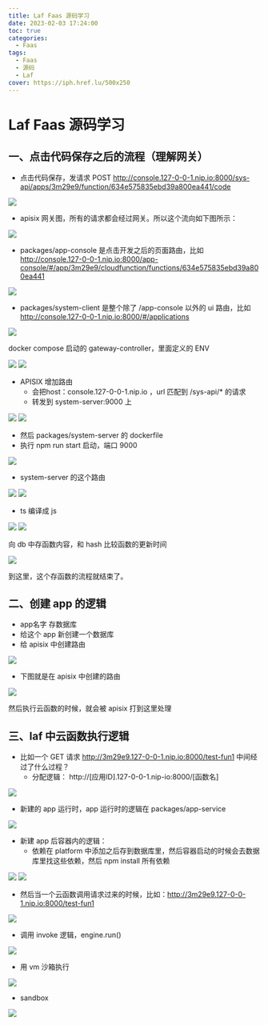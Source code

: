 ```yaml
---
title: Laf Faas 源码学习
date: 2023-02-03 17:24:00
toc: true
categories:
  - Faas
tags:
  - Faas
  - 源码
  - Laf
cover: https://iph.href.lu/500x250
---
```


# Laf Faas 源码学习

## 一、点击代码保存之后的流程（理解网关）

- 点击代码保存，发请求 POST http://console.127-0-0-1.nip.io:8000/sys-api/apps/3m29e9/function/634e575835ebd39a800ea441/code

![](https://file-1305436646.file.myqcloud.com/blog/2023-10-16/1-1.png)

- apisix 网关图，所有的请求都会经过网关。所以这个流向如下图所示：

![](https://file-1305436646.file.myqcloud.com/blog/2023-10-16/1-2.png)

- packages/app-console 是点击开发之后的页面路由，比如 http://console.127-0-0-1.nip.io:8000/app-console/#/app/3m29e9/cloudfunction/functions/634e575835ebd39a800ea441

![](https://file-1305436646.file.myqcloud.com/blog/2023-10-16/1-3.png)

- packages/system-client 是整个除了 /app-console 以外的 ui 路由，比如 http://console.127-0-0-1.nip.io:8000/#/applications

![](https://file-1305436646.file.myqcloud.com/blog/2023-10-16/1-4.png)

docker compose 启动的 gateway-controller，里面定义的 ENV

![](https://file-1305436646.file.myqcloud.com/blog/2023-10-16/1-5.png)
![](https://file-1305436646.file.myqcloud.com/blog/2023-10-16/1-6.png)

- APISIX 增加路由
  - 会把host：console.127-0-0-1.nip.io ，url 匹配到 /sys-api/* 的请求
  - 转发到 system-server:9000 上

![](https://file-1305436646.file.myqcloud.com/blog/2023-10-16/1-7.png)
![](https://file-1305436646.file.myqcloud.com/blog/2023-10-16/1-8.png)

- 然后 packages/system-server 的 dockerfile
- 执行 npm run start 启动，端口 9000

![](https://file-1305436646.file.myqcloud.com/blog/2023-10-16/1-9.png)

- system-server 的这个路由

![](https://file-1305436646.file.myqcloud.com/blog/2023-10-16/1-10.png)
![](https://file-1305436646.file.myqcloud.com/blog/2023-10-16/1-11.png)

- ts 编译成 js

![](https://file-1305436646.file.myqcloud.com/blog/2023-10-16/1-12.png)
![](https://file-1305436646.file.myqcloud.com/blog/2023-10-16/1-13.png)

向 db 中存函数内容，和 hash 比较函数的更新时间

![](https://file-1305436646.file.myqcloud.com/blog/2023-10-16/1-14.png)

到这里，这个存函数的流程就结束了。

## 二、创建 app 的逻辑

- app名字 存数据库
- 给这个 app 新创建一个数据库
- 给 apisix 中创建路由

![](https://file-1305436646.file.myqcloud.com/blog/2023-10-16/2-1.png)

- 下图就是在 apisix 中创建的路由

![](https://file-1305436646.file.myqcloud.com/blog/2023-10-16/2-2.png)

然后执行云函数的时候，就会被 apisix 打到这里处理

## 三、laf 中云函数执行逻辑

- 比如一个 GET 请求 http://3m29e9.127-0-0-1.nip.io:8000/test-fun1 中间经过了什么过程？
  - 分配逻辑： http://[应用ID].127-0-0-1.nip-io:8000/[函数名]

![](https://file-1305436646.file.myqcloud.com/blog/2023-10-16/3-1.png)

- 新建的 app 运行时，app 运行时的逻辑在 packages/app-service

![](https://file-1305436646.file.myqcloud.com/blog/2023-10-16/3-2.png)

- 新建 app 后容器内的逻辑：
  - 依赖在 platform 中添加之后存到数据库里，然后容器启动的时候会去数据库里找这些依赖，然后 npm install 所有依赖

![](https://file-1305436646.file.myqcloud.com/blog/2023-10-16/3-3.png)
![](https://file-1305436646.file.myqcloud.com/blog/2023-10-16/3-4.png)

- 然后当一个云函数调用请求过来的时候，比如：http://3m29e9.127-0-0-1.nip.io:8000/test-fun1

![](https://file-1305436646.file.myqcloud.com/blog/2023-10-16/3-5.png)

- 调用 invoke 逻辑，engine.run()

![](https://file-1305436646.file.myqcloud.com/blog/2023-10-16/3-6.png)

- 用 vm 沙箱执行

![](https://file-1305436646.file.myqcloud.com/blog/2023-10-16/3-7.png)

- sandbox

![](https://file-1305436646.file.myqcloud.com/blog/2023-10-16/3-8.png)
